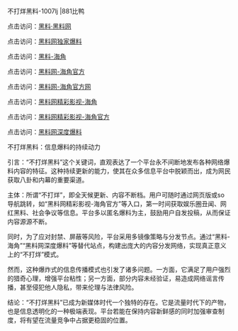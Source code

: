 不打烊黑料-1007lj |881比鸭

点击访问：<a href="https://heiliaolvzlu3.pages.dev">黑料·黑料网</a>

点击访问：<a href="https://heiliaoyvnrda.pages.dev">黑料网独家爆料</a>

点击访问：<a href="https://heiliaokof3cy.pages.dev">黑料-海角</a>

点击访问：<a href="https://heiliao5s28gk.pages.dev">黑料网-海角官方</a>

点击访问：<a href="https://heiliaoxrq8i9.pages.dev">黑料网-海角官方网</a>

点击访问：<a href="https://heiliao3gvg9x.pages.dev">黑料网精彩影视-海角</a>

点击访问：<a href="https://heiliaoxfe5rb.pages.dev">黑料网精彩影视-海角官方</a>

点击访问：<a href="https://heiliaoubleqx.pages.dev">黑料网深度爆料</a>

不打烊黑料：信息爆料的持续动力

引言：“不打烊黑料”这个关键词，直观表达了一个平台永不间断地发布各种网络爆料内容的特征。这种持续更新的能力，使其在众多信息平台中脱颖而出，成为网民获取八卦和内幕的重要渠道。

主体：所谓“不打烊”，即全天候更新、内容不断档。用户可随时通过网页版或so导航跳转，如“黑料网精彩影视-海角官方”等入口，第一时间获取娱乐圈丑闻、网红黑料、社会争议等信息。平台多以匿名爆料为主，鼓励用户自发投稿，从而保证内容源源不断。

同时，为了应对封禁、屏蔽等风险，平台采用多镜像策略与分发节点。通过“黑料-海角”“黑料网深度爆料”等替代站点，构建出庞大的内容分发网络，实现真正意义上的“不打烊”模式。

然而，这种爆炸式的信息传播模式也引发了诸多问题。一方面，它满足了用户强烈的猎奇心理，增强平台粘性；另一方面，部分内容未经验证，易造成网络谣言传播，甚至侵犯他人隐私，带来伦理与法律风险。

结论：“不打烊黑料”已成为新媒体时代一个独特的存在。它是流量时代下的产物，也是信息透明化的一种极端表现。平台若能在保持内容新鲜感的同时加强审查制度，将有望在流量竞争中占据更稳固的位置。
